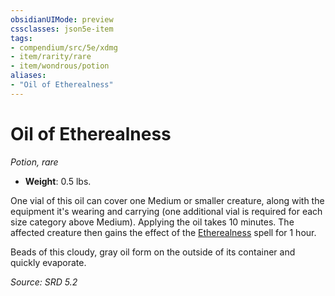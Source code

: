 ```yaml
---
obsidianUIMode: preview
cssclasses: json5e-item
tags:
- compendium/src/5e/xdmg
- item/rarity/rare
- item/wondrous/potion
aliases: 
- "Oil of Etherealness"
---
```

# Oil of Etherealness
*Potion, rare*  

- **Weight**: 0.5 lbs.

One vial of this oil can cover one Medium or smaller creature, along with the equipment it's wearing and carrying (one additional vial is required for each size category above Medium). Applying the oil takes 10 minutes. The affected creature then gains the effect of the [Etherealness](compendium/spells/etherealness-xphb.md) spell for 1 hour.

Beads of this cloudy, gray oil form on the outside of its container and quickly evaporate.

*Source: SRD 5.2*